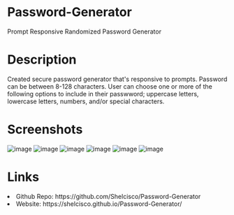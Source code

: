 # Password-Generator

Prompt Responsive Randomized Password Generator 

<h1>Description</h1>

Created secure password generator that's responsive to prompts. Password can be between 8-128 characters. User can choose one or more of the following options to include in their passwword; uppercase letters, lowercase letters, numbers, and/or special characters. 

# Screenshots

![image](https://user-images.githubusercontent.com/119394650/213069875-1035d3fb-a7f7-4c49-a325-358b66258765.png)
![image](https://user-images.githubusercontent.com/119394650/213069953-d10c0d25-fcd1-4e0c-b433-79030a198822.png)
![image](https://user-images.githubusercontent.com/119394650/213070161-dc84af77-b897-460c-ad33-1dc3c2848726.png)
![image](https://user-images.githubusercontent.com/119394650/213070261-30ff9e27-c7a2-4463-9ef6-0627456fbe60.png)
![image](https://user-images.githubusercontent.com/119394650/213074804-1642419f-62c4-44b2-b0cd-ccbd9a774935.png)
![image](https://user-images.githubusercontent.com/119394650/213001465-6871a22b-5f06-4fb3-85a4-99585fdedf16.png)

<h1>Links</h1>
<li>Github Repo: https://github.com/Shelcisco/Password-Generator</li>
<li>Website: https://shelcisco.github.io/Password-Generator/</li> 
